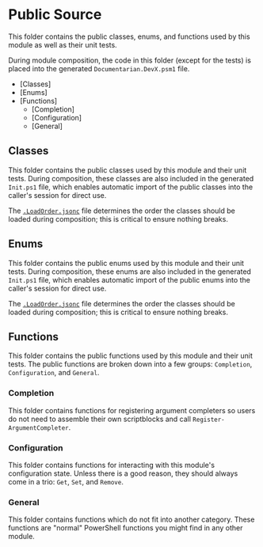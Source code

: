 # Public Source

This folder contains the public classes, enums, and functions used by this module as well as their
unit tests.

During module composition, the code in this folder (except for the tests) is placed into the
generated `Documentarian.DevX.psm1` file.

- [Classes]
- [Enums]
- [Functions]
  - [Completion]
  - [Configuration]
  - [General]

## Classes

This folder contains the public classes used by this module and their unit tests. During
composition, these classes are also included in the generated `Init.ps1` file, which enables
automatic import of the public classes into the caller's session for direct use.

The [`.LoadOrder.jsonc`](Classes/.LoadOrder.jsonc) file determines the order the classes should be
loaded during composition; this is critical to ensure nothing breaks.

<!--
When one or more classes are added, this comment should be replaced with a list of the current
classes with a synopsis and any important notes for maintainers. For example:
- [`Foo`](Classes/Foo.ps1): Used to represent the foo datatype for processing.
  - Currently experimental and unstable, excluded from the build process.
-->

## Enums

This folder contains the public enums used by this module and their unit tests. During composition,
these enums are also included in the generated `Init.ps1` file, which enables automatic import of
the public enums into the caller's session for direct use.

The [`.LoadOrder.jsonc`](Enums/.LoadOrder.jsonc) file determines the order the classes should be
loaded during composition; this is critical to ensure nothing breaks.

<!--
When one or more enums are added, this comment should be replaced with a list of the current enums
with a synopsis and any important notes for maintainers. For example:
- [`Bar`](Enums/Bar.ps1): Used for the known-valid values for the Bar property of the Foo datatype.
  - Needs to be updated periodically as the upstream datatype is modified.
-->

## Functions

This folder contains the public functions used by this module and their unit tests. The public
functions are broken down into a few groups: `Completion`, `Configuration`, and `General`.

### Completion

This folder contains functions for registering argument completers so users do not need to assemble
their own scriptblocks and call `Register-ArgumentCompleter`.

<!--
When one or more functions are added, this comment should be replaced with a list of the current
functions with a synopsis and any important notes for maintainers. For example:
- [`Register-FooCompleter`](Functions/Completion/Register-FooCompleter.ps1): Used to improve the
  UX when users are calling a function that utilizes Foo datatypes.
  - Currently experimental and unstable, excluded from the build process.
-->

### Configuration

This folder contains functions for interacting with this module's configuration state. Unless there
is a good reason, they should always come in a trio: `Get`, `Set`, and `Remove`.

<!--
When one or more functions are added, this comment should be replaced with a list of the current
functions with a synopsis and any important notes for maintainers. For example:
- `Foo`: Used to [get][Get-Foo], [set][Set-Foo], and [remove][Remove-Foo] the Foo setting from the
  configuration context.
  - Currently experimental and unstable, excluded from the build process.
-->

### General

This folder contains functions which do not fit into another category. These functions are "normal"
PowerShell functions you might find in any other module.

<!--
When one or more functions are added, this comment should be replaced with a list of the current
functions with a synopsis and any important notes for maintainers. For example:
- [`Test-GitHubToken`](Functions/General/Test-GitHubToken.ps1): Used to validate a github token.
  - Makes live calls to GitHub; be mindful when testing.
-->
